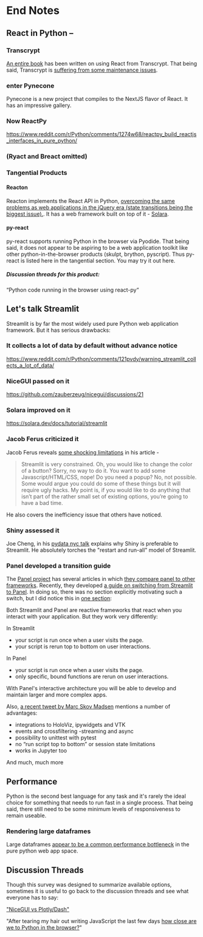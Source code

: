 # End Notes


## React in Python –

### Transcrypt

[An entire book](https://pyreact.com) has been written on using React from Transcrypt. That being said,
Transcrypt is [suffering from some maintenance issues](https://may69.com/downgrades-and-upgrades-to-the-rating-of-pure-python-web-application-solutions/).

### enter Pynecone
Pynecone is a new project that compiles to the NextJS flavor of React. It has an impressive gallery.

### Now ReactPy

https://www.reddit.com/r/Python/comments/1274w68/reactpy_build_reactjs_interfaces_in_pure_python/

### (Ryact and Breact omitted)

### Tangential Products
#### Reacton
Reacton implements the React API in Python, [overcoming the same problems as web applications in the jQuery era (state transitions being the biggest issue).](https://www.reddit.com/r/Python/comments/zkxq1j/reacton_a_pure_python_port_of_react_for_ipywidgets/). It has a web framework built on top of it - [Solara](https://solara.dev).


#### py-react
py-react supports running Python in the browser via Pyodide. That being said, it does not appear to be aspiring to be a web application toolkit like other python-in-the-browser products (skulpt, brython, pyscript). Thus py-react is listed here in the tangential section. You may try it out here.

##### Discussion threads for this product:

“Python code running in the browser using react-py“

## Let's talk Streamlit

Streamlit is by far the most widely used pure Python web application framework. But it has serious drawbacks:

### It collects a lot of data by default without advance notice

https://www.reddit.com/r/Python/comments/121pvdy/warning_streamlit_collects_a_lot_of_data/

### NiceGUI passed on it

https://github.com/zauberzeug/nicegui/discussions/21

### Solara improved on it

https://solara.dev/docs/tutorial/streamlit

### Jacob Ferus criticized it

Jacob Ferus reveals [some shocking limitations](https://medium.com/@dreamferus/should-you-build-your-next-app-in-streamlit-b01adc007f1c) in his article - 

> Streamlit is very constrained. Oh, you would like to change the color of a button? Sorry, no way to do it. You want to add some Javascript/HTML/CSS, nope! Do you need a popup? No, not possible. Some would argue you could do some of these things but it will require ugly hacks. My point is, if you would like to do anything that isn’t part of the rather small set of existing options, you’re going to have a bad time. 

He also covers the inefficiency issue that others have noticed.

### Shiny assessed it

Joe Cheng, in his [pydata nyc talk](https://youtu.be/ijRBbtT2tgc?t=342) explains why Shiny is preferable to Streamlit. He absolutely torches the "restart and run-all" model of Streamlit.

### Panel developed a transition guide



The [Panel project](https://panel.holoviz.org) has several articles in which [they compare panel to other frameworks](https://panel.holoviz.org/explanation/index.html#technology-comparisons). Recently, they developed [a guide on switching from Streamlit to Panel](https://panel.holoviz.org/how_to/streamlit_migration/index.html). In doing so, there was no section explicitly motivating such a switch, but I did notice this in [one section](https://panel.holoviz.org/how_to/streamlit_migration/interactivity.html):

Both Streamlit and Panel are reactive frameworks that react when you interact with your application. But they work very differently:

In Streamlit

- your script is run once when a user visits the page.
- your script is rerun top to bottom on user interactions.

In Panel
- your script is run once when a user visits the page.
- only specific, bound functions are rerun on user interactions.

With Panel's interactive architecture you will be able to develop and maintain larger and more complex apps.

Also, [a recent tweet by Marc Skov Madsen](https://twitter.com/MarcSkovMadsen/status/1676958078632353792) mentions a number of advantages:

- integrations to HoloViz, ipywidgets and VTK
- events and crossfiltering
-streaming and async
- possibility to unittest with pytest
- no “run script top to bottom” or session state limitations
- works in Jupyter too

And much, much more


## Performance

Python is the second best language for any task and it's rarely the ideal choice for something that needs to run fast in a single process. That being said, there still need to be some minimum levels of responsiveness to remain useable.

### Rendering large dataframes

Large dataframes [appear to be a common performance bottleneck](https://www.reddit.com/r/Python/comments/13fegbp/comment/jjxntwe/?utm_source=share&utm_medium=web2x&context=3) in the pure python web app space.


## Discussion Threads

Though this survey was designed to summarize available options, sometimes it is useful to go back to the discussion threads and see what everyone has to say:

["NiceGUI vs Plotly/Dash"](https://www.reddit.com/r/nicegui/comments/13c23l8/nicegui_vs_plotlydash/)

"After tearing my hair out writing JavaScript the last few days [how close are we to Python in the browser?](https://www.reddit.com/r/Python/comments/13ccenx/after_tearing_my_hair_out_writing_javascript_the/)"